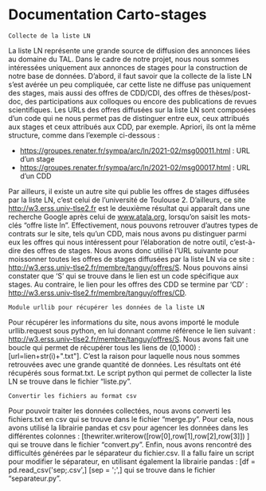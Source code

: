 ﻿#  Documentation Carto-stages 

``Collecte de la liste LN``

La liste LN représente une grande source de diffusion des annonces liées au domaine du TAL. Dans le cadre de notre projet, nous nous sommes intéressées uniquement aux annonces de stages pour la construction de notre base de données.
D’abord, il faut savoir que la collecte de la liste LN s’est avérée un peu compliquée, car cette liste ne diffuse pas uniquement des stages, mais aussi des offres de CDD/CDI, des offres de thèses/post-doc, des participations aux colloques ou encore des publications de revues scientifiques. Les URLs des offres diffusées sur la liste LN sont composées d’un code qui ne nous permet pas de distinguer entre eux, ceux attribués aux stages et ceux attribués aux CDD, par exemple. Apriori, ils ont la même structure, comme dans l’exemple ci-dessous :

- https://groupes.renater.fr/sympa/arc/ln/2021-02/msg00011.html : URL d’un stage
- https://groupes.renater.fr/sympa/arc/ln/2021-02/msg00017.html : URL d’un CDD

Par ailleurs, il existe un autre site qui publie les offres de stages diffusées par la liste LN, c’est celui de l’université de Toulouse 2. D’ailleurs, ce site http://w3.erss.univ-tlse2.fr est le deuxième résultat qui apparaît dans une recherche Google après celui de www.atala.org, lorsqu’on saisit les mots-clés “offre liste ln”. Effectivement, nous pouvons retrouver d’autres types de contrats sur le site, tels qu’un CDD, mais nous avons pu distinguer parmi eux les offres qui nous intéressent pour l’élaboration de notre outil, c’est-à-dire des offres de stages. Nous avons donc utilisé l’URL suivante pour moissonner toutes les offres de stages diffusées par la liste LN via ce site : http://w3.erss.univ-tlse2.fr/membre/tanguy/offres/S. Nous pouvons ainsi constater que ‘S’ qui se trouve dans le lien est un code spécifique aux stages. Au contraire, le lien pour les offres des CDD se termine par ‘CD’ : http://w3.erss.univ-tlse2.fr/membre/tanguy/offres/CD.

``Module urllib pour récupérer les données de la liste LN``

Pour récupérer les informations du site, nous avons importé le module urllib.request sous python, en lui donnant comme référence le lien suivant : http://w3.erss.univ-tlse2.fr/membre/tanguy/offres/S. Nous avons fait une boucle qui permet de récupérer tous les liens de (0,1000) : [url=lien+str(i)+".txt"]. C’est la raison pour laquelle
nous nous sommes retrouvées avec une grande quantité de données. Les résultats ont été récupérés sous format.txt. 
Le script python qui permet de collecter la liste LN se trouve dans le fichier “liste.py”.

``Convertir les fichiers au format csv``

Pour pouvoir traiter les données collectées, nous avons converti les fichiers.txt en csv qui se trouve dans le fichier “merge.py”. Pour cela, nous avons utilisé la librairie pandas et csv pour
agencer les données dans les différentes colonnes : [thewriter.writerow([row[0],row[1],row[2],row[3]]) ] qui se trouve dans le fichier “convert.py”. Enfin, nous avons rencontré des difficultés générées par le séparateur du fichier.csv. Il a fallu faire un script pour modifier le séparateur, en utilisant également la librairie pandas : [df = pd.read_csv('sep;.csv',] [sep = ';',] qui se trouve dans le fichier “separateur.py”.

